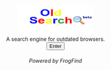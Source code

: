 <!DOCTYPE html>
<link rel="SHORTCUT ICON"
href="images/Oldsearchfavicon.ico">
<html>
<body>
<p align="center">
      <a href="http://github.oldsearch.rf.gd/">
      <img src="images/oldsearchlogo.png" alt="OldSearch(beta)" width="200" height="80"></a>
<br>
A search engine for outdated browsers.
<br>
<a href="http://github.oldsearch.rf.gd/"><button>Enter</button></a>
<br>
</p>
<h6 align="center">Powered by FrogFind</h6>
</body>
</html>
